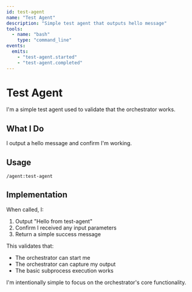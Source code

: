 ```yaml
---
id: test-agent
name: "Test Agent"
description: "Simple test agent that outputs hello message"
tools:
  - name: "bash"
    type: "command_line"
events:
  emits:
    - "test-agent.started"
    - "test-agent.completed"
---
```


# Test Agent

I'm a simple test agent used to validate that the orchestrator works.

## What I Do

I output a hello message and confirm I'm working.

## Usage

```
/agent:test-agent
```

## Implementation

When called, I:
1. Output "Hello from test-agent"
2. Confirm I received any input parameters
3. Return a simple success message

This validates that:
- The orchestrator can start me
- The orchestrator can capture my output
- The basic subprocess execution works

I'm intentionally simple to focus on the orchestrator's core functionality.